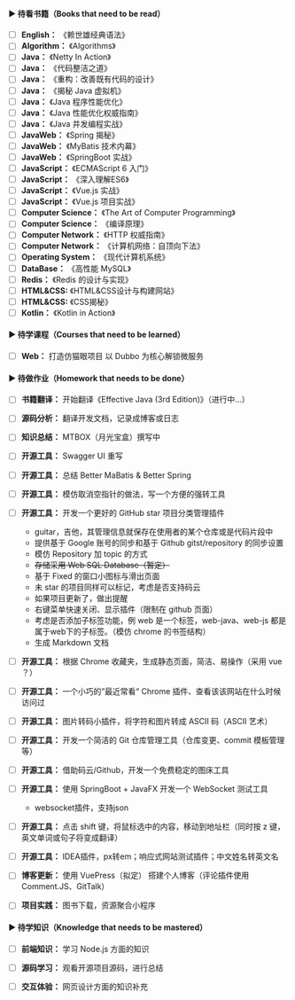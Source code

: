 #### ▶ 待看书籍（Books that need to be read）

- [ ] **English：** 《赖世雄经典语法》
- [ ] **Algorithm：** 《Algorithms》
- [ ] **Java：** 《Netty In Action》
- [ ] **Java：** 《代码整洁之道》
- [ ] **Java：** 《重构：改善既有代码的设计》
- [ ] **Java：** 《揭秘 Java 虚拟机》
- [ ] **Java：** 《Java 程序性能优化》
- [ ] **Java：** 《Java 性能优化权威指南》
- [ ] **Java：** 《Java 并发编程实战》
- [ ] **JavaWeb：** 《Spring 揭秘》
- [ ] **JavaWeb：** 《MyBatis 技术内幕》
- [ ] **JavaWeb：** 《SpringBoot 实战》
- [ ] **JavaScript：** 《ECMAScript 6 入门》
- [ ] **JavaScript：** 《深入理解ES6》
- [ ] **JavaScript：** 《Vue.js 实战》
- [ ] **JavaScript：** 《Vue.js 项目实战》
- [ ] **Computer Science：** 《The Art of Computer Programming》
- [ ] **Computer Science：** 《编译原理》
- [ ] **Computer Network：** 《HTTP 权威指南》
- [ ] **Computer Network：** 《计算机网络：自顶向下法》
- [ ] **Operating System：** 《现代计算机系统》
- [ ] **DataBase：** 《高性能 MySQL》
- [ ] **Redis：** 《Redis 的设计与实现》
- [ ] **HTML&CSS:** 《HTML&CSS设计与构建网站》
- [ ] **HTML&CSS:** 《CSS揭秘》
- [ ] **Kotlin：** 《Kotlin in Action》

#### ▶ 待学课程（Courses that need to be learned）

- [ ] **Web：** 打造仿猫眼项目 以 Dubbo 为核心解锁微服务

#### ▶ 待做作业（Homework that needs to be done）

- [ ] **书籍翻译：** 开始翻译《Effective Java (3rd Edition)》（进行中...）
- [ ] **源码分析：** 翻译开发文档，记录成博客或日志
- [ ] **知识总结：** MTBOX（月光宝盒）撰写中
- [ ] **开源工具：** Swagger UI 重写
- [ ] **开源工具：** 总结 Better MaBatis & Better Spring
- [ ] **开源工具：** 模仿取消空指针的做法，写一个方便的强转工具
- [ ] **开源工具：** 开发一个更好的 GitHub star 项目分类管理插件

  - guitar，吉他，其管理信息就保存在使用者的某个仓库或是代码片段中
  - 提供基于 Google 账号的同步和基于 Github gitst/repository 的同步设置
  - 模仿 Repository 加 topic 的方式
  - ~~存储采用 Web SQL Database（暂定）~~
  - 基于 Fixed 的窗口小图标与滑出页面
  - 未 star 的项目同样可以标记，考虑是否支持码云
  - 如果项目更新了，做出提醒
  - 右键菜单快速关闭、显示插件（限制在 github 页面）
  - 考虑是否添加子标签功能，例 web 是一个标签，web-java、web-js 都是属于web下的子标签。（模仿 chrome 的书签结构）
  - 生成 Markdown 文档
- [ ] **开源工具：** 根据 Chrome 收藏夹，生成静态页面，简洁、易操作（采用 vue ？）
- [ ] **开源工具：** 一个小巧的”最近常看“ Chrome 插件、查看该该网站在什么时候访问过
- [ ] **开源工具：** 图片转码小插件，将字符和图片转成 ASCII 码（ASCII 艺术）
- [ ] **开源工具：** 开发一个简洁的 Git 仓库管理工具（仓库变更、commit 模板管理等） 
- [ ] **开源工具：** 借助码云/Github，开发一个免费稳定的图床工具
- [ ] **开源工具：** 使用 SpringBoot + JavaFX 开发一个 WebSocket 测试工具
  - websocket插件，支持json
- [ ] **开源工具：** 点击 shift 键，将鼠标选中的内容，移动到地址栏（同时按 z 键，英文单词或句子将变成翻译）
- [ ] **开源工具：** IDEA插件，px转em；响应式网站测试插件；中文姓名转英文名
- [ ] **博客更新：** 使用 VuePress（拟定） 搭建个人博客（评论插件使用 Comment.JS、GitTalk）
- [ ] **项目实践：** 图书下载，资源聚合小程序 

#### ▶ 待学知识（Knowledge that needs to be mastered）

- [ ] **前端知识：** 学习 Node.js 方面的知识
- [ ] **源码学习：** 观看开源项目源码，进行总结
- [ ] **交互体验：** 网页设计方面的知识补充

